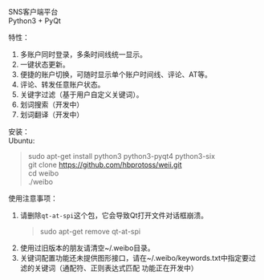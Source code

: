 SNS客户端平台  
Python3 + PyQt  

特性：

1. 多账户同时登录，多条时间线统一显示。
2. 一键状态更新。
3. 便捷的账户切换，可随时显示单个账户时间线、评论、AT等。
4. 评论、转发任意账户状态。
5. 关键字过滤（基于用户自定义关键词）。
6. 划词搜索（开发中）
7. 划词翻译（开发中）

安装：  
Ubuntu:  
> sudo apt-get install python3 python3-pyqt4 python3-six  
> git clone https://github.com/hbprotoss/weii.git  
> cd weibo  
> ./weibo

使用注意事项：

1. 请删除`qt-at-spi`这个包，它会导致Qt打开文件对话框崩溃。
   >sudo apt-get remove qt-at-spi
2. 使用过旧版本的朋友请清空~/.weibo目录。
3. 关键词配置功能还未提供图形接口，请在~/.weibo/keywords.txt中指定要过滤的关键词（通配符、正则表达式匹配 功能正在开发中）

